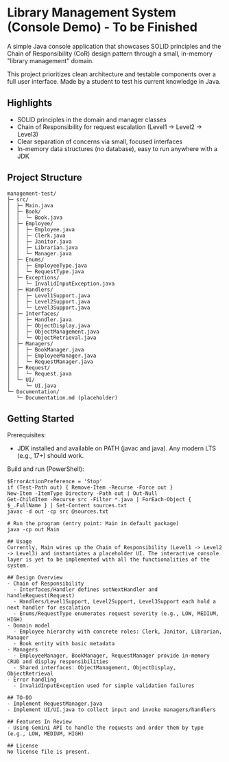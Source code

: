 # Library Management System (Console Demo) - To be Finished

A simple Java console application that showcases SOLID principles and the Chain of Responsibility (CoR) design pattern through a small, in-memory "library management" domain.

This project prioritizes clean architecture and testable components over a full user interface. Made by a student to test his current knowledge in Java.

## Highlights
- SOLID principles in the domain and manager classes
- Chain of Responsibility for request escalation (Level1 -> Level2 -> Level3)
- Clear separation of concerns via small, focused interfaces
- In-memory data structures (no database), easy to run anywhere with a JDK

## Project Structure
```
management-test/
├─ src/
│  ├─ Main.java
│  ├─ Book/
│  │  └─ Book.java
│  ├─ Employee/
│  │  ├─ Employee.java
│  │  ├─ Clerk.java
│  │  ├─ Janitor.java
│  │  ├─ Librarian.java
│  │  └─ Manager.java
│  ├─ Enums/
│  │  ├─ EmployeeType.java
│  │  └─ RequestType.java
│  ├─ Exceptions/
│  │  └─ InvalidInputException.java
│  ├─ Handlers/
│  │  ├─ Level1Support.java
│  │  ├─ Level2Support.java
│  │  └─ Level3Support.java
│  ├─ Interfaces/
│  │  ├─ Handler.java
│  │  ├─ ObjectDisplay.java
│  │  ├─ ObjectManagement.java
│  │  └─ ObjectRetrieval.java
│  ├─ Managers/
│  │  ├─ BookManager.java
│  │  ├─ EmployeeManager.java
│  │  └─ RequestManager.java
│  ├─ Request/
│  │  └─ Request.java
│  └─ UI/
│     └─ UI.java
└─ Documentation/
   └─ Documentation.md (placeholder)
```

## Getting Started

Prerequisites:
- JDK installed and available on PATH (javac and java). Any modern LTS (e.g., 17+) should work.

Build and run (PowerShell):

```
$ErrorActionPreference = 'Stop'
if (Test-Path out) { Remove-Item -Recurse -Force out }
New-Item -ItemType Directory -Path out | Out-Null
Get-ChildItem -Recurse src -Filter *.java | ForEach-Object { $_.FullName } | Set-Content sources.txt
javac -d out -cp src @sources.txt

# Run the program (entry point: Main in default package)
java -cp out Main
```
```
## Usage
Currently, Main wires up the Chain of Responsibility (Level1 -> Level2 -> Level3) and instantiates a placeholder UI. The interactive console layer is yet to be implemented with all the functionalities of the system.

## Design Overview
- Chain of Responsibility
  - Interfaces/Handler defines setNextHandler and handleRequest(Request)
  - Handlers/Level1Support, Level2Support, Level3Support each hold a next handler for escalation
  - Enums/RequestType enumerates request severity (e.g., LOW, MEDIUM, HIGH)
- Domain model
  - Employee hierarchy with concrete roles: Clerk, Janitor, Librarian, Manager
  - Book entity with basic metadata
- Managers
  - EmployeeManager, BookManager, RequestManager provide in-memory CRUD and display responsibilities
  - Shared interfaces: ObjectManagement, ObjectDisplay, ObjectRetrieval
- Error handling
  - InvalidInputException used for simple validation failures

## TO-DO
- Implement RequestManager.java
- Implement UI/UI.java to collect input and invoke managers/handlers

## Features In Review
- Using Gemini API to handle the requests and order them by type (e.g., LOW, MEDIUM, HIGH)

## License
No license file is present.